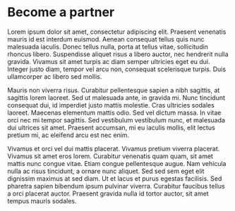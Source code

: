 # Become a partner

Lorem ipsum dolor sit amet, consectetur adipiscing elit. Praesent venenatis mauris id est interdum euismod. Aenean consequat tellus quis nunc malesuada iaculis. Donec tellus nulla, porta at tellus vitae, sollicitudin rhoncus libero. Suspendisse aliquet risus a libero auctor, nec hendrerit nulla gravida. Vivamus sit amet turpis ac diam semper ultricies eget eu dui. Integer justo diam, tempor vel arcu non, consequat scelerisque turpis. Duis ullamcorper ac libero sed mollis.

Mauris non viverra risus. Curabitur pellentesque sapien a nibh sagittis, at sagittis lorem laoreet. Sed ut malesuada ante, in gravida mi. Nunc tincidunt consequat dui, id imperdiet justo mattis molestie. Cras ultricies sodales laoreet. Maecenas elementum mattis odio. Sed vel dictum massa. In vitae orci nec mi tempor sagittis. Sed vestibulum vestibulum nunc, et malesuada dui ultrices sit amet. Praesent accumsan, mi eu iaculis mollis, elit lectus pretium mi, ac eleifend arcu est nec enim.

Vivamus et orci vel dui mattis placerat. Vivamus pretium viverra placerat. Vivamus sit amet eros lorem. Curabitur venenatis quam quam, sit amet mattis nunc congue vitae. Etiam congue pellentesque augue. Nam vehicula nulla ac risus tincidunt, a ornare nunc aliquet. Sed sed sem eget elit dignissim maximus at sed diam. Ut et lacus et purus egestas facilisis. Sed pharetra sapien bibendum ipsum pulvinar viverra. Curabitur faucibus tellus a orci placerat auctor. Praesent gravida nulla id tortor auctor, sit amet tempus mauris sodales.
